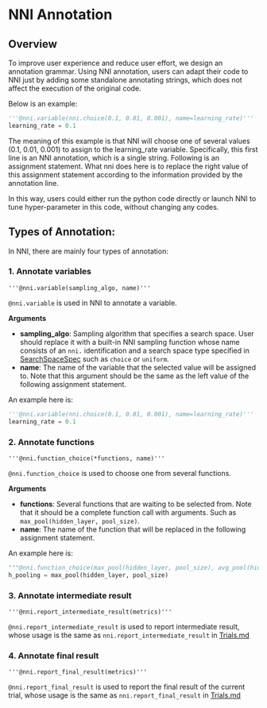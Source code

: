 # NNI Annotation 


## Overview

To improve user experience and reduce user effort, we design an annotation grammar. Using NNI annotation, users can adapt their code to NNI just by adding some standalone annotating strings, which does not affect the execution of the original code. 

Below is an example:

```python
'''@nni.variable(nni.choice(0.1, 0.01, 0.001), name=learning_rate)'''
learning_rate = 0.1
```
The meaning of this example is that NNI will choose one of several values (0.1, 0.01, 0.001) to assign to the learning_rate variable. Specifically, this first line is an NNI annotation, which is a single string. Following is an assignment statement. What nni does here is to replace the right value of this assignment statement according to the information provided by the annotation line.


In this way, users could either run the python code directly or launch NNI to tune hyper-parameter in this code, without changing any codes.

## Types of Annotation:

In NNI, there are mainly four types of annotation:


### 1. Annotate variables

   `'''@nni.variable(sampling_algo, name)'''`

`@nni.variable` is used in NNI to annotate a variable.

**Arguments**

- **sampling_algo**: Sampling algorithm that specifies a search space. User should replace it with a built-in NNI sampling function whose name consists of an `nni.` identification and a search space type specified in [SearchSpaceSpec](SearchSpaceSpec.md) such as `choice` or `uniform`. 
- **name**: The name of the variable that the selected value will be assigned to. Note that this argument should be the same as the left value of the following assignment statement.

An example here is:

```python
'''@nni.variable(nni.choice(0.1, 0.01, 0.001), name=learning_rate)'''
learning_rate = 0.1
```

### 2. Annotate functions

   `'''@nni.function_choice(*functions, name)'''`

`@nni.function_choice` is used to choose one from several functions.

**Arguments**

- **functions**: Several functions that are waiting to be selected from. Note that it should be a complete function call with arguments. Such as `max_pool(hidden_layer, pool_size)`.
- **name**: The name of the function that will be replaced in the following assignment statement.

An example here is:

```python
"""@nni.function_choice(max_pool(hidden_layer, pool_size), avg_pool(hidden_layer, pool_size), name=max_pool)"""
h_pooling = max_pool(hidden_layer, pool_size)
```

### 3. Annotate intermediate result

   `'''@nni.report_intermediate_result(metrics)'''`

`@nni.report_intermediate_result` is used to report intermediate result, whose usage is the same as `nni.report_intermediate_result` in [Trials.md](Trials.md)

### 4. Annotate final result

   `'''@nni.report_final_result(metrics)'''`

`@nni.report_final_result` is used to report the final result of the current trial, whose usage is the same as `nni.report_final_result` in [Trials.md](Trials.md)

